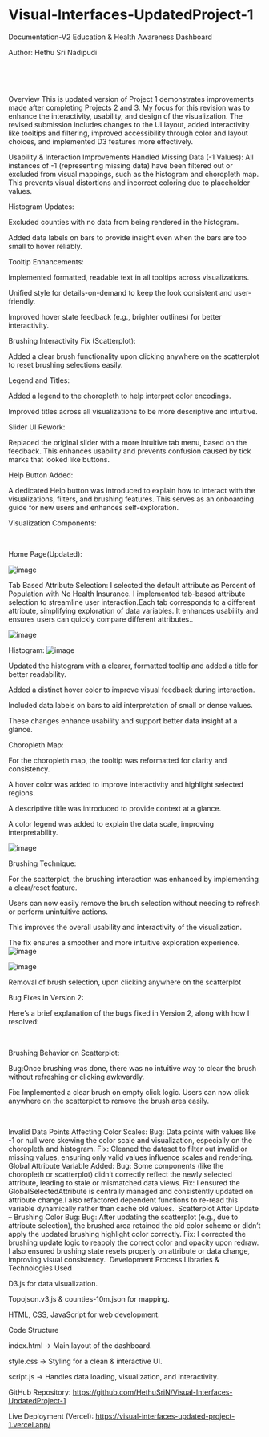 # Visual-Interfaces-UpdatedProject-1
Documentation-V2
Education & Health Awareness Dashboard
 

Author: Hethu Sri Nadipudi

​​​​​​​​​​​​​​​​
​​​​​​​​​​​​​​​​​​​

​​​​​​​​​​​​​​​​​​​​​​​​​​​​​​​​​​​​​​​​​​​​​​​​​​

Overview
This is updated version of Project 1 demonstrates improvements made after completing Projects 2 and 3. My focus for this revision was to enhance the interactivity, usability, and design of the visualization.  The revised submission includes changes to the UI layout, added interactivity like tooltips and filtering, improved accessibility through color and layout choices, and implemented D3 features more effectively.

Usability & Interaction Improvements
Handled Missing Data (-1 Values):
All instances of -1 (representing missing data) have been filtered out or excluded from visual mappings, such as the histogram and choropleth map. This prevents visual distortions and incorrect coloring due to placeholder values.

Histogram Updates:

Excluded counties with no data from being rendered in the histogram.

Added data labels on bars to provide insight even when the bars are too small to hover reliably.

Tooltip Enhancements:

Implemented formatted, readable text in all tooltips across visualizations.

Unified style for details-on-demand to keep the look consistent and user-friendly.

Improved hover state feedback (e.g., brighter outlines) for better interactivity.

Brushing Interactivity Fix (Scatterplot):

Added a clear brush functionality upon clicking anywhere on the scatterplot to reset brushing selections easily.

Legend and Titles:

Added a legend to the choropleth to help interpret color encodings.

Improved titles across all visualizations to be more descriptive and intuitive.

Slider UI Rework:

Replaced the original slider with a more intuitive tab menu, based on the feedback. This enhances usability and prevents confusion caused by tick marks that looked like buttons.

Help Button Added:

A dedicated Help button was introduced to explain how to interact with the visualizations, filters, and brushing features. This serves as an onboarding guide for new users and enhances self-exploration.

Visualization Components:

​

Home Page(Updated):

![image](https://github.com/user-attachments/assets/c467bb38-3bf7-475b-9d2a-580815b6ee91)

Tab Based Attribute Selection:
I selected the default attribute as Percent of Population with No Health Insurance. I implemented tab-based attribute selection to streamline user interaction.Each tab corresponds to a different attribute, simplifying exploration of data variables. It enhances usability and ensures users can quickly compare different attributes..

![image](https://github.com/user-attachments/assets/aef52f3d-be28-4bd1-897b-938af8a045cf)


Histogram:
![image](https://github.com/user-attachments/assets/49169aa1-fb41-4e6c-9104-28d09d7f2a30)


Updated the histogram with a clearer, formatted tooltip and added a title for better readability.

Added a distinct hover color to improve visual feedback during interaction.

Included data labels on bars to aid interpretation of small or dense values.

These changes enhance usability and support better data insight at a glance.

Choropleth Map:

For the choropleth map, the tooltip was reformatted for clarity and consistency.

A hover color was added to improve interactivity and highlight selected regions.

A descriptive title was introduced to provide context at a glance.

A color legend was added to explain the data scale, improving interpretability.

![image](https://github.com/user-attachments/assets/cedee1d8-a77a-4063-af2f-349c050f42f6)


Brushing Technique:

For the scatterplot, the brushing interaction was enhanced by implementing a clear/reset feature.

Users can now easily remove the brush selection without needing to refresh or perform unintuitive actions.

This improves the overall usability and interactivity of the visualization.

The fix ensures a smoother and more intuitive exploration experience.
![image](https://github.com/user-attachments/assets/29be7b84-f326-4a76-b8f9-757548e7ab74)

![image](https://github.com/user-attachments/assets/e579bf08-3905-4ab6-ac27-042d5d2f4ad7)

Removal of brush selection, upon clicking anywhere on the scatterplot

Bug Fixes in Version 2:

Here’s a brief explanation of the bugs fixed in Version 2, along with how I resolved:

​

Brushing Behavior on Scatterplot:

Bug:Once brushing was done, there was no intuitive way to clear the brush without refreshing or clicking awkwardly.

Fix: Implemented a clear brush on empty click logic. Users can now click anywhere on the scatterplot to remove the brush area easily.

​

Invalid Data Points Affecting Color Scales:
Bug: Data points with values like -1 or null were skewing the color scale and visualization, especially on the choropleth and histogram.
Fix: Cleaned the dataset to filter out invalid or missing values, ensuring only valid values influence scales and rendering.
​
Global Attribute Variable Added:
Bug: Some components (like the choropleth or scatterplot) didn’t correctly reflect the newly selected attribute, leading to stale or mismatched data views.
Fix: I ensured the GlobalSelectedAttribute is centrally managed and consistently updated on attribute change.I also refactored dependent functions to re-read this variable dynamically rather than cache old values.
​
Scatterplot After Update – Brushing Color Bug:
Bug: After updating the scatterplot (e.g., due to attribute selection), the brushed area retained the old color scheme or didn’t apply the updated brushing highlight color correctly.
Fix: I corrected the brushing update logic to reapply the correct color and opacity upon redraw. I also ensured brushing state resets properly on attribute or data change, improving visual consistency.
​
Development Process​
Libraries & Technologies Used

D3.js for data visualization.

Topojson.v3.js & counties-10m.json for mapping.

HTML, CSS, JavaScript for web development.

Code Structure

index.html → Main layout of the dashboard.

style.css → Styling for a clean & interactive UI.

script.js → Handles data loading, visualization, and interactivity.

GitHub Repository:  https://github.com/HethuSriN/Visual-Interfaces-UpdatedProject-1

Live Deployment (Vercel): https://visual-interfaces-updated-project-1.vercel.app/
